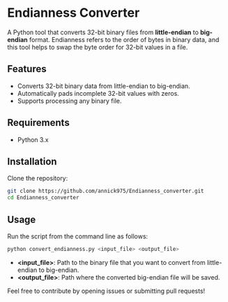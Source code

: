 # Endianness Converter

A Python tool that converts 32-bit binary files from **little-endian** to **big-endian** format. Endianness refers to the order of bytes in binary data, and this tool helps to swap the byte order for 32-bit values in a file.

## Features
- Converts 32-bit binary data from little-endian to big-endian.
- Automatically pads incomplete 32-bit values with zeros.
- Supports processing any binary file.

## Requirements
- Python 3.x

## Installation
Clone the repository:
```bash
git clone https://github.com/annick975/Endianness_converter.git
cd Endianness_converter
 ```
## Usage
Run the script from the command line as follows:
```bash
python convert_endianness.py <input_file> <output_file>
```
- **<input_file>**: Path to the binary file that you want to convert from little-endian to big-endian.
- **<output_file>**: Path where the converted big-endian file will be saved.

Feel free to contribute by opening issues or submitting pull requests!
